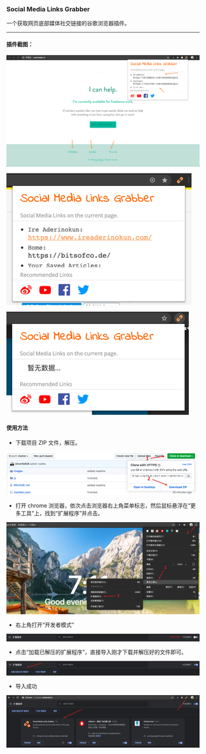 ### Social Media Links Grabber

一个获取网页底部媒体社交链接的谷歌浏览器插件。

---

#### 插件截图：

![screen-shot-1](images/screen-shots/shot_1.png)

![screen-shot-1](images/screen-shots/shot_2.png)

![screen-shot-1](images/screen-shots/shot_3.png)

#### 使用方法

- 下载项目 ZIP 文件，解压。

![usage-1](./images/screen-shots/usage_1.png)

- 打开 chrome 浏览器，依次点击浏览器右上角菜单标志，然后鼠标悬浮在“更多工具”上，找到“扩展程序”并点击。

![usage-2](./images/screen-shots/usage_2.png)

- 右上角打开“开发者模式”

![usage-3](./images/screen-shots/usage_3.png)

- 点击“加载已解压的扩展程序”，直接导入刚才下载并解压好的文件即可。

![usage-4](./images/screen-shots/usage_4.png)

- 导入成功

![usage-5](./images/screen-shots/usage_5.png)
